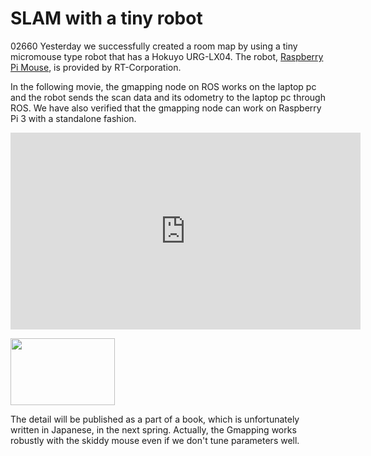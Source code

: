 # SLAM with a tiny robot
02660 Yesterday we successfully created a room map by using a tiny micromouse type robot that has a Hokuyo URG-LX04. The robot, <a href="http://products.rt-net.jp/micromouse/raspberry-pi-mouse">Raspberry Pi Mouse</a>, is provided by RT-Corporation. 

In the following movie, the gmapping node on ROS works on the laptop pc and the robot sends the scan data and its odometry to the laptop pc through ROS. We have also verified that the gmapping node can work on Raspberry Pi 3 with a standalone fashion. 

<iframe width="560" height="315" src="https://www.youtube.com/embed/b2kYQ11PUSI" frameborder="0" allowfullscreen></iframe>

<a href="https://lab.ueda.asia/wp-content/uploads/2016/12/map_cut_around.png"><img src="https://lab.ueda.asia/wp-content/uploads/2016/12/map_cut_around.png" alt="" width="167" height="107" class="alignright size-full wp-image-2675" /></a>

The detail will be published as a part of a book, which is unfortunately written in Japanese, in the next spring. Actually, the Gmapping works robustly with the skiddy mouse even if we don't tune parameters well. 


